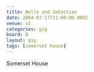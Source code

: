 ```yaml
---
title: Belle and Sebastian
date: 2004-07-17T11:00:00.000Z
venue: v1
categories: gig
board: 8
layout: gig
tags: [somerset house]
---
```

Somerset House